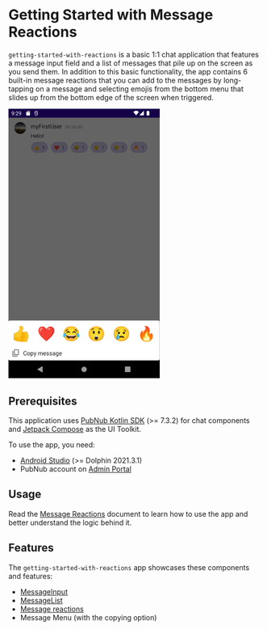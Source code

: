# Getting Started with Message Reactions

`getting-started-with-reactions` is a basic 1:1 chat application that features a message input field
and a list of messages that pile up on the screen as you send them. In addition to this basic
functionality, the app contains 6 built-in message reactions that you can add to the messages by
long-tapping on a message and selecting emojis from the bottom menu that slides up from the bottom
edge of the screen when triggered.

<img src="../assets/getting-started-with-reactions.png" alt="Getting Started app for Android" style="width:300px"/> 

## Prerequisites

This application uses [PubNub Kotlin SDK](https://github.com/pubnub/kotlin) (>= 7.3.2) for chat
components and [Jetpack Compose](https://developer.android.com/jetpack/compose) as the UI Toolkit.

To use the app, you need:

* [Android Studio](https://developer.android.com/studio) (>= Dolphin 2021.3.1)
* PubNub account on [Admin Portal](https://dashboard.pubnub.com/)

## Usage

Read the [Message Reactions](https://www.pubnub.com/docs/chat/community-supported/android/message-reactions#enable-reactions)
document to learn how to use the app and better understand the logic behind it.

## Features

The `getting-started-with-reactions` app showcases these components and features:

* [MessageInput](https://www.pubnub.com/docs/chat/community-supported/android/ui-components#messageinput)
* [MessageList](https://www.pubnub.com/docs/chat/community-supported/android/ui-components#messagelist)
* [Message reactions](https://www.pubnub.com/docs/chat/community-supported/android/message-reactions)
* Message Menu (with the copying option)
